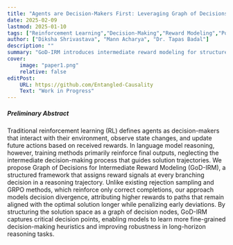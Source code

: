 ```yaml
---
title: "Agents are Decision-Makers First: Leveraging Graph of Decisions for Intermediate Reward Modeling" 
date: 2025-02-09
lastmod: 2025-01-10
tags: ["Reinforcement Learning","Decision-Making","Reward Modeling","Post-Training", "Agents"]
author: ["Diksha Shrivastava", "Mann Acharya", "Dr. Tapas Badal"]
description: "" 
summary: "GoD-IRM introduces intermediate reward modeling for structured decision-making in language models, assigning rewards at each divergence point in a reasoning trajectory. This approach enables fine-grained credit assignment, improving model robustness in long-horizon problem-solving. By reinforcing decision-making rather than just final outputs, GoD-IRM aligns language models more closely with traditional agent-based RL." 
cover:
    image: "paper1.png"
    relative: false
editPost:
    URL: https://github.com/Entangled-Causality
    Text: "Work in Progress"
---
```


##### Preliminary Abstract

Traditional reinforcement learning (RL) defines agents as decision-makers that interact with their environment, observe 
state changes, and update future actions based on received rewards. In language model reasoning, however, training 
methods primarily reinforce final outputs, neglecting the intermediate decision-making process that guides solution 
trajectories. We propose Graph of Decisions for Intermediate Reward Modeling (GoD-IRM), a structured framework that 
assigns reward signals at every branching decision in a reasoning trajectory. Unlike existing rejection sampling and 
GRPO methods, which reinforce only correct completions, our approach models decision divergence, attributing higher 
rewards to paths that remain aligned with the optimal solution longer while penalizing early deviations. By 
structuring the solution space as a graph of decision nodes, GoD-IRM captures critical decision points, enabling 
models to learn more fine-grained decision-making heuristics and improving robustness in long-horizon reasoning tasks.
